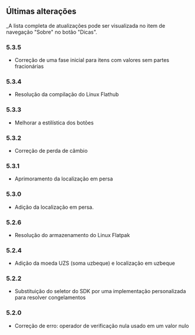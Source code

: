 ## Últimas alterações

_A lista completa de atualizações pode ser visualizada no item de navegação "Sobre" no botão "Dicas".

### 5.3.5
- Correção de uma fase inicial para itens com valores sem partes fracionárias

### 5.3.4
- Resolução da compilação do Linux Flathub

### 5.3.3
- Melhorar a estilística dos botões

### 5.3.2
- Correção de perda de câmbio

### 5.3.1
- Aprimoramento da localização em persa

### 5.3.0
- Adição da localização em persa. 

### 5.2.6
- Resolução do armazenamento do Linux Flatpak

### 5.2.4
- Adição da moeda UZS (soma uzbeque) e localização em uzbeque

### 5.2.2
- Substituição do seletor do SDK por uma implementação personalizada para resolver congelamentos

### 5.2.0
- Correção de erro: operador de verificação nula usado em um valor nulo
